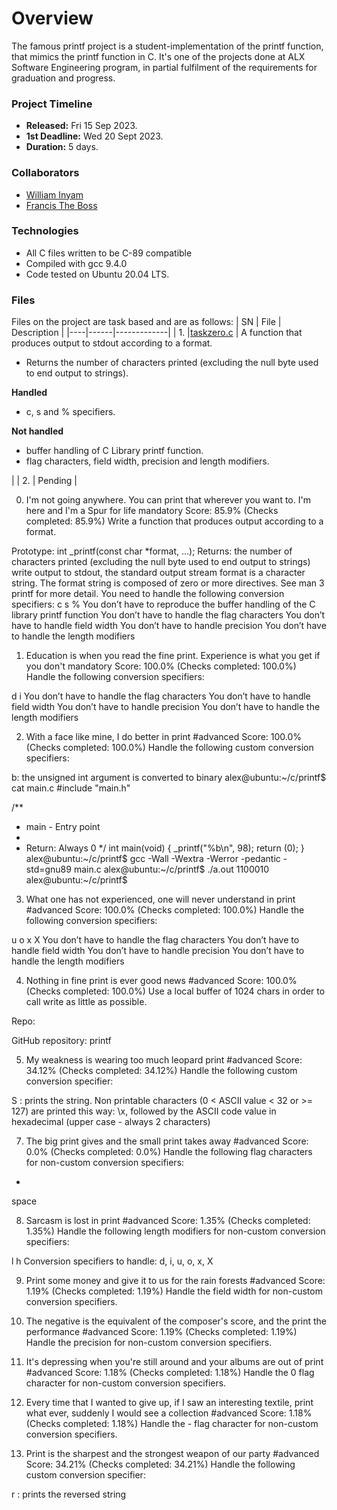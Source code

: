 # Overview #

The famous printf project is a student-implementation of the printf function, that mimics the printf function in C. It's one of the projects done at ALX Software Engineering program, in partial fulfilment of the requirements for graduation and progress.

### Project Timeline ###
- **Released:** Fri 15 Sep 2023.
- **1st Deadline:** Wed 20 Sept 2023.
- **Duration:** 5 days.

### Collaborators ###
- [William Inyam](https://github.com/thecypherzen/)
- [Francis The Boss](https//github.com/theboss/)

### Technologies ##
- All C files written to be C-89 compatible
- Compiled with gcc 9.4.0
- Code tested on Ubuntu 20.04 LTS.

### Files ###
Files on the project are task based and are as follows:
| SN | File | Description |
|----|------|-------------|
| 1. |[taskzero.c](https://github.com/) | A function that produces output to stdout according to a format.</br><ul><li>Returns the number of characters printed (excluding the null byte used to end output to strings).</li></ul>**Handled**</br><ul><li>c, s and % specifiers.</li></ul>**Not handled**</br><ul><li>buffer handling of C Library printf function.</li><li>flag characters, field width, precision and length modifiers.</li></ul>|
| 2. | Pending |

0. I'm not going anywhere. You can print that wherever you want to. I'm here and I'm a Spur for life
mandatory
Score: 85.9% (Checks completed: 85.9%)
Write a function that produces output according to a format.

Prototype: int _printf(const char *format, ...);
Returns: the number of characters printed (excluding the null byte used to end output to strings)
write output to stdout, the standard output stream
format is a character string. The format string is composed of zero or more directives. See man 3 printf for more detail. You need to handle the following conversion specifiers:
c
s
%
You don’t have to reproduce the buffer handling of the C library printf function
You don’t have to handle the flag characters
You don’t have to handle field width
You don’t have to handle precision
You don’t have to handle the length modifiers

1. Education is when you read the fine print. Experience is what you get if you don't
mandatory
Score: 100.0% (Checks completed: 100.0%)
Handle the following conversion specifiers:

d
i
You don’t have to handle the flag characters
You don’t have to handle field width
You don’t have to handle precision
You don’t have to handle the length modifiers

2. With a face like mine, I do better in print
#advanced
Score: 100.0% (Checks completed: 100.0%)
Handle the following custom conversion specifiers:

b: the unsigned int argument is converted to binary
alex@ubuntu:~/c/printf$ cat main.c
#include "main.h"

/**
 * main - Entry point
 *
 * Return: Always 0
 */
int main(void)
{
    _printf("%b\n", 98);
    return (0);
}
alex@ubuntu:~/c/printf$ gcc -Wall -Wextra -Werror -pedantic -std=gnu89 main.c
alex@ubuntu:~/c/printf$ ./a.out
1100010
alex@ubuntu:~/c/printf$


3. What one has not experienced, one will never understand in print
#advanced
Score: 100.0% (Checks completed: 100.0%)
Handle the following conversion specifiers:

u
o
x
X
You don’t have to handle the flag characters
You don’t have to handle field width
You don’t have to handle precision
You don’t have to handle the length modifiers

4. Nothing in fine print is ever good news
#advanced
Score: 100.0% (Checks completed: 100.0%)
Use a local buffer of 1024 chars in order to call write as little as possible.

Repo:

GitHub repository: printf

5. My weakness is wearing too much leopard print
#advanced
Score: 34.12% (Checks completed: 34.12%)
Handle the following custom conversion specifier:

S : prints the string.
Non printable characters (0 < ASCII value < 32 or >= 127) are printed this way: \x, followed by the ASCII code value in hexadecimal (upper case - always 2 characters)


7. The big print gives and the small print takes away
#advanced
Score: 0.0% (Checks completed: 0.0%)
Handle the following flag characters for non-custom conversion specifiers:

+
space

8. Sarcasm is lost in print
#advanced
Score: 1.35% (Checks completed: 1.35%)
Handle the following length modifiers for non-custom conversion specifiers:

l
h
Conversion specifiers to handle: d, i, u, o, x, X


9. Print some money and give it to us for the rain forests
#advanced
Score: 1.19% (Checks completed: 1.19%)
Handle the field width for non-custom conversion specifiers.

10. The negative is the equivalent of the composer's score, and the print the performance
#advanced
Score: 1.19% (Checks completed: 1.19%)
Handle the precision for non-custom conversion specifiers.

11. It's depressing when you're still around and your albums are out of print
#advanced
Score: 1.18% (Checks completed: 1.18%)
Handle the 0 flag character for non-custom conversion specifiers.

12. Every time that I wanted to give up, if I saw an interesting textile, print what ever, suddenly I would see a collection
#advanced
Score: 1.18% (Checks completed: 1.18%)
Handle the - flag character for non-custom conversion specifiers.

13. Print is the sharpest and the strongest weapon of our party
#advanced
Score: 34.21% (Checks completed: 34.21%)
Handle the following custom conversion specifier:

r : prints the reversed string


